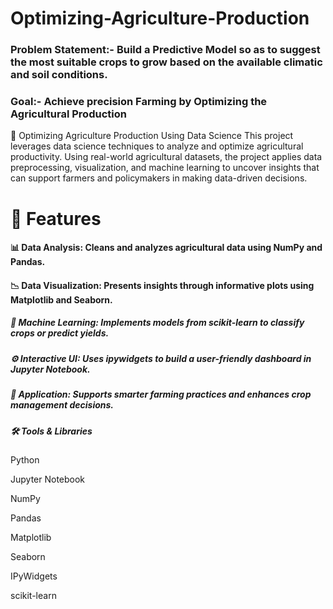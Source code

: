 # Optimizing-Agriculture-Production
### Problem Statement:- Build a Predictive Model so as to suggest the most suitable crops to grow based on the available climatic and soil conditions.
### Goal:- Achieve precision Farming by Optimizing the Agricultural Production
🌾 Optimizing Agriculture Production Using Data Science
This project leverages data science techniques to analyze and optimize agricultural productivity. Using real-world agricultural datasets, the project applies data preprocessing, visualization, and machine learning to uncover insights that can support farmers and policymakers in making data-driven decisions.

# 🚀 Features
#### 📊 Data Analysis: Cleans and analyzes agricultural data using NumPy and Pandas.

#### 📉 Data Visualization: Presents insights through informative plots using Matplotlib and Seaborn.

##### 🤖 Machine Learning: Implements models from scikit-learn to classify crops or predict yields.

##### ⚙️ Interactive UI: Uses ipywidgets to build a user-friendly dashboard in Jupyter Notebook.

##### 🌱 Application: Supports smarter farming practices and enhances crop management decisions.

##### 🛠️ Tools & Libraries
Python

Jupyter Notebook

NumPy

Pandas

Matplotlib

Seaborn

IPyWidgets

scikit-learn
